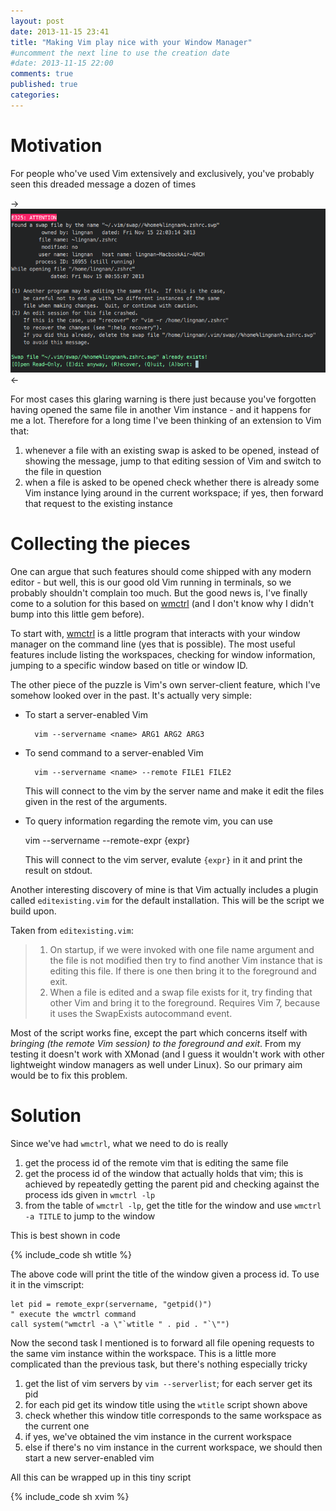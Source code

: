 ```yaml
---
layout: post
date: 2013-11-15 23:41
title: "Making Vim play nice with your Window Manager"
#uncomment the next line to use the creation date
#date: 2013-11-15 22:00
comments: true
published: true
categories: 
---
```


Motivation
==========

For people who've used Vim extensively and exclusively, you've probably seen this dreaded message a dozen of times

->![](/images/vim/swap_warning.png)<-

For most cases this glaring warning is there just because you've forgotten having opened the same file in another Vim instance - and it happens for me a lot. Therefore for a long time I've been thinking of an extension to Vim that:

1. whenever a file with an existing swap is asked to be opened, instead of showing the message, jump to that editing session of Vim and switch to the file in question
2. when a file is asked to be opened check whether there is already some Vim instance lying around in the current workspace; if yes, then forward that request to the existing instance

Collecting the pieces
=====================

One can argue that such features should come shipped with any modern editor - but well, this is our good old Vim running in terminals, so we probably shouldn't complain too much. But the good news is, I've finally come to a solution for this based on [wmctrl][wmctrl] (and I don't know why I didn't bump into this little gem before).

To start with, [wmctrl][wmctrl] is a little program that interacts with your window manager on the command line (yes that is possible). The most useful features include listing the workspaces, checking for window information, jumping to a specific window based on title or window ID.

The other piece of the puzzle is Vim's own server-client feature, which I've somehow looked over in the past. It's actually very simple: 

* To start a server-enabled Vim

        vim --servername <name> ARG1 ARG2 ARG3

* To send command to a server-enabled Vim

        vim --servername <name> --remote FILE1 FILE2

    This will connect to the vim by the server name and make it edit the files given in the rest of the arguments.

* To query information regarding the remote vim, you can use

    vim --servername <name> --remote-expr {expr}

    This will connect to the vim server, evalute `{expr}` in it and print the result on stdout.

Another interesting discovery of mine is that Vim actually includes a plugin called `editexisting.vim` for the default installation. This will be the script we build upon.

Taken from `editexisting.vim`:

> 1. On startup, if we were invoked with one file name argument and the file is not modified then try to find another Vim instance that is editing this file.  If there is one then bring it to the foreground and exit.
> 2. When a file is edited and a swap file exists for it, try finding that other Vim and bring it to the foreground.  Requires Vim 7, because it uses the SwapExists autocommand event.

Most of the script works fine, except the part which concerns itself with *bringing (the remote Vim session) to the foreground and exit*. From my testing it doesn't work with XMonad (and I guess it wouldn't work with other lightweight window managers as well under Linux). So our primary aim would be to fix this problem.

Solution
========

Since we've had `wmctrl`, what we need to do is really

1. get the process id of the remote vim that is editing the same file
2. get the process id of the window that actually holds that vim; this is achieved by repeatedly getting the parent pid and checking against the process ids given in `wmctrl -lp`
3. from the table of `wmctrl -lp`, get the title for the window and use `wmctrl -a TITLE` to jump to the window

This is best shown in code

{% include_code sh wtitle %}

The above code will print the title of the window given a process id. To use it in the vimscript:

```vim
let pid = remote_expr(servername, "getpid()")
" execute the wmctrl command
call system("wmctrl -a \"`wtitle " . pid . "`\"")
```

Now the second task I mentioned is to forward all file opening requests to the same vim instance within the workspace. This is a little more complicated than the previous task, but there's nothing especially tricky

1. get the list of vim servers by `vim --serverlist`; for each server get its pid
2. for each pid get its window title using the `wtitle` script shown above
3. check whether this window title corresponds to the same workspace as the current one
4. if yes, we've obtained the vim instance in the current workspace
5. else if there's no vim instance in the current workspace, we should then start a new server-enabled vim

All this can be wrapped up in this tiny script

{% include_code sh xvim %}

[wmctrl]: http://tomas.styblo.name/wmctrl/
